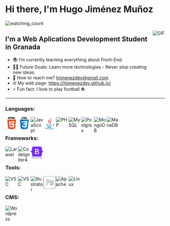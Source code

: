 # Hi there, I'm Hugo Jiménez Muñoz
<p align="left"> <img src="https://komarev.com/ghpvc/?username=hjimenezdev&color=blue" alt="watching_count" /></p>

<img align="right" alt="GIF" height="160px" src="https://media.giphy.com/media/du3J3cXyzhj75IOgvA/giphy.gif" />

## I'm a Web Aplications Development Student in Granada

- 📚 I’m currently learning everything about Front-End.
- 💪🏼 Future Goals: Learn more technologies - Never stop creating new ideas.
- 📧 How to reach me? hjimenezdev@gmail.com
- 🌐 My web page: https://hjimenezdev.github.io/
- ⚡ Fun fact: I love to play football ⚽.

---

### Languages: 
<img align="left" alt="MySQL" width="40px" src="https://raw.githubusercontent.com/devicons/devicon/master/icons/html5/html5-original-wordmark.svg" />
<img align="left" alt="MySQL" width="40px" src="https://raw.githubusercontent.com/devicons/devicon/master/icons/css3/css3-original-wordmark.svg" />
<img align="left" alt="JavaScript" width="40px" src="https://img.icons8.com/color/512/javascript.png" />
<img align="left" alt="Java" width="40px" src="https://raw.githubusercontent.com/devicons/devicon/master/icons/java/java-original.svg" />
<img align="left" alt="PHP" width="40px" src="https://upload.wikimedia.org/wikipedia/commons/thumb/2/27/PHP-logo.svg/300px-PHP-logo.svg.png">
<img align="left" alt="MySQL" width="40px" src="https://img.icons8.com/color/512/mysql-logo.png" />
<img align="left" alt="Postgres" width="40px" src="https://img.icons8.com/color/512/postgreesql.png" />
<img align="left" alt="MongoDB" width="40px" src="https://img.icons8.com/color/512/mongodb.png" />
<img align="left" alt="MariaDB" width="40px" src="https://www.vectorlogo.zone/logos/mariadb/mariadb-icon.svg"/>
<br><br>

### Frameworks:
<img align="left" alt="Laravel" width="40px" src="https://upload.wikimedia.org/wikipedia/commons/thumb/9/9a/Laravel.svg/800px-Laravel.svg.png">
<img align="left" alt="CodeIgniter4" width="40px" src="https://cdn.worldvectorlogo.com/logos/codeigniter.svg">
<img align="left" alt="Bootstrap" width="40px" src="https://raw.githubusercontent.com/devicons/devicon/master/icons/bootstrap/bootstrap-plain-wordmark.svg">
<br><br>

### Tools:
<img align="left" alt="VSC" width="40px" src="https://upload.wikimedia.org/wikipedia/commons/thumb/9/9a/Visual_Studio_Code_1.35_icon.svg/2048px-Visual_Studio_Code_1.35_icon.svg.png"/>
<img align="left" alt="VSC" width="40px" src="https://upload.wikimedia.org/wikipedia/commons/thumb/9/9c/IntelliJ_IDEA_Icon.svg/1200px-IntelliJ_IDEA_Icon.svg.png"/>
<img align="left" alt="Illustrator" width="40px" src="https://www.vectorlogo.zone/logos/adobe_illustrator/adobe_illustrator-icon.svg"/>
<img align="left" alt="Photoshop" width="40px" src="https://raw.githubusercontent.com/devicons/devicon/master/icons/photoshop/photoshop-line.svg"/>
<img align="left" alt="Apache" width="40px" src="https://cdn.simpleicons.org/apache/D22128"/>
<img align="left" alt="Linux" width="40px" src="https://cdn.jsdelivr.net/gh/devicons/devicon/icons/linux/linux-original.svg"/>
<br><br>

### CMS:
<img align="left" alt="Wordpress" width="40px" src="https://img.icons8.com/color/512/wordpress.png" />
<br><br>
